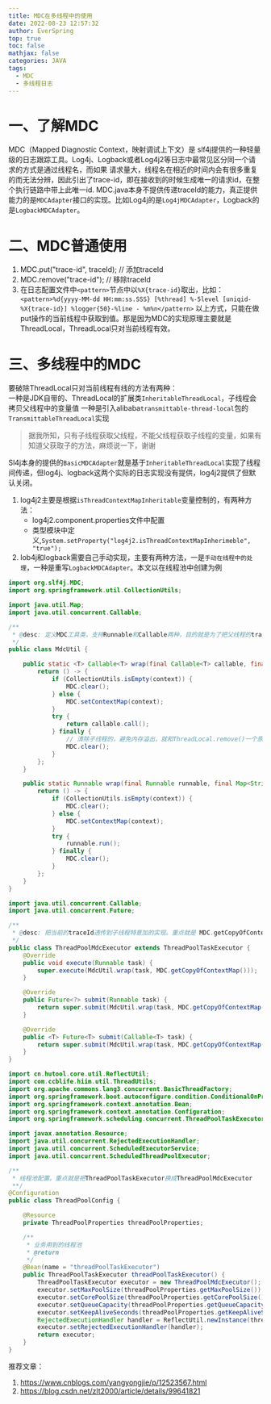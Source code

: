 ```yaml
---
title: MDC在多线程中的使用
date: 2022-08-23 12:57:32
author: EverSpring
top: true
toc: false
mathjax: false
categories: JAVA
tags:
  - MDC
  - 多线程日志
---
```

# 一、了解MDC
MDC（Mapped Diagnostic Context，映射调试上下文）是 slf4j提供的一种轻量级的日志跟踪工具。Log4j、Logback或者Log4j2等日志中最常见区分同一个请求的方式是通过线程名，而如果
请求量大，线程名在相近的时间内会有很多重复的而无法分辨，因此引出了trace-id，即在接收到的时候生成唯一的请求id，在整个执行链路中带上此唯一id.
MDC.java本身不提供传递traceId的能力，真正提供能力的是`MDCAdapter`接口的实现。比如Log4j的是`Log4jMDCAdapter`，Logback的是`LogbackMDCAdapter`。
# 二、MDC普通使用
1. MDC.put("trace-id", traceId); // 添加traceId
2. MDC.remove("trace-id"); // 移除traceId
3. 在日志配置文件中`<pattern>`节点中以`%X{trace-id}`取出，比如：`<pattern>%d{yyyy-MM-dd HH:mm:ss.SSS} [%thread] %-5level [uniqid-%X{trace-id}] %logger{50}-%line - %m%n</pattern>`
以上方式，只能在做put操作的当前线程中获取到值。那是因为MDC的实现原理主要就是ThreadLocal，ThreadLocal只对当前线程有效。

# 三、多线程中的MDC
要破除ThreadLocal只对当前线程有线的方法有两种：  
一种是JDK自带的、ThreadLocal的扩展类`InheritableThreadLocal`，子线程会拷贝父线程中的变量值
一种是引入alibaba`transmittable-thread-local`包的`TransmittableThreadLocal`实现  
> 据我所知，只有子线程获取父线程，不能父线程获取子线程的变量，如果有知道父获取子的方法，麻烦说一下，谢谢

Sl4j本身的提供的`BasicMDCAdapter`就是基于`InheritableThreadLocal`实现了线程间传递，但log4j、logback这两个实际的日志实现没有提供，log4j2提供了但默认关闭。
1. log4j2主要是根据`isThreadContextMapInheritable`变量控制的，有两种方法：
   * log4j2.component.properties文件中配置
   * 类型模块中定义,```System.setProperty("log4j2.isThreadContextMapInherimeble", "true");```
2. lob4j和logback需要自己手动实现，主要有两种方法，一是`手动在线程中的处理`，一种是重写`LogbackMDCAdapter`。本文以在线程池中创建为例
```java
import org.slf4j.MDC;
import org.springframework.util.CollectionUtils;

import java.util.Map;
import java.util.concurrent.Callable;

/**
 * @desc: 定义MDC工具类，支持Runnable和Callable两种，目的就是为了把父线程的traceId设置给子线程
 */
public class MdcUtil {

    public static <T> Callable<T> wrap(final Callable<T> callable, final Map<String, String> context) {
        return () -> {
            if (CollectionUtils.isEmpty(context)) {
                MDC.clear();
            } else {
                MDC.setContextMap(context);
            }
            try {
                return callable.call();
            } finally {
                // 清除子线程的，避免内存溢出，就和ThreadLocal.remove()一个原因
                MDC.clear();
            }
        };
    }

    public static Runnable wrap(final Runnable runnable, final Map<String, String> context) {
        return () -> {
            if (CollectionUtils.isEmpty(context)) {
                MDC.clear();
            } else {
                MDC.setContextMap(context);
            }
            try {
                runnable.run();
            } finally {
                MDC.clear();
            }
        };
    }
}
```
```java
import java.util.concurrent.Callable;
import java.util.concurrent.Future;

/**
 * @desc: 把当前的traceId透传到子线程特意加的实现。重点就是 MDC.getCopyOfContextMap()，此方法获取当前线程（父线程）的traceId
 */
public class ThreadPoolMdcExecutor extends ThreadPoolTaskExecutor {
    @Override
    public void execute(Runnable task) {
        super.execute(MdcUtil.wrap(task, MDC.getCopyOfContextMap()));
    }

    @Override
    public Future<?> submit(Runnable task) {
        return super.submit(MdcUtil.wrap(task, MDC.getCopyOfContextMap()));
    }

    @Override
    public <T> Future<T> submit(Callable<T> task) {
        return super.submit(MdcUtil.wrap(task, MDC.getCopyOfContextMap()));
    }
}
```

```java
import cn.hutool.core.util.ReflectUtil;
import com.ccblife.hiim.util.ThreadUtils;
import org.apache.commons.lang3.concurrent.BasicThreadFactory;
import org.springframework.boot.autoconfigure.condition.ConditionalOnProperty;
import org.springframework.context.annotation.Bean;
import org.springframework.context.annotation.Configuration;
import org.springframework.scheduling.concurrent.ThreadPoolTaskExecutor;

import javax.annotation.Resource;
import java.util.concurrent.RejectedExecutionHandler;
import java.util.concurrent.ScheduledExecutorService;
import java.util.concurrent.ScheduledThreadPoolExecutor;

/**
 * 线程池配置。重点就是把ThreadPoolTaskExecutor换成ThreadPoolMdcExecutor
 **/
@Configuration
public class ThreadPoolConfig {

    @Resource
    private ThreadPoolProperties threadPoolProperties;

    /**
     * 业务用到的线程池
     * @return
     */
    @Bean(name = "threadPoolTaskExecutor")
    public ThreadPoolTaskExecutor threadPoolTaskExecutor() {
        ThreadPoolTaskExecutor executor = new ThreadPoolMdcExecutor();
        executor.setMaxPoolSize(threadPoolProperties.getMaxPoolSize());
        executor.setCorePoolSize(threadPoolProperties.getCorePoolSize());
        executor.setQueueCapacity(threadPoolProperties.getQueueCapacity());
        executor.setKeepAliveSeconds(threadPoolProperties.getKeepAliveSeconds());
        RejectedExecutionHandler handler = ReflectUtil.newInstance(threadPoolProperties.getRejectedExecutionHandler().getClazz());
        executor.setRejectedExecutionHandler(handler);
        return executor;
    }
}
```

推荐文章：
1. https://www.cnblogs.com/yangyongjie/p/12523567.html
2. https://blog.csdn.net/zlt2000/article/details/99641821
